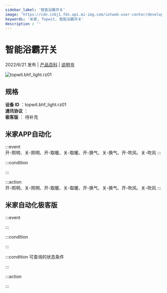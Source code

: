 ```yaml
---
sidebar_label: '智能浴霸开关'
image: 'https://cdn.cnbj1.fds.api.mi-img.com/iotweb-user-center/developer_1679048028427RmxF0zNV.png?GalaxyAccessKeyId=AKVGLQWBOVIRQ3XLEW&Expires=9223372036854775807&Signature=UMz1PHSX9+dp5Z4MOeWBdPzWngg='
keywords: '米家, Topwit, 智能浴霸开关'
description : ''
---
```

# 智能浴霸开关

2022/6/21 发布 | [产品百科](https://home.mi.com/webapp/content/baike/product/index.html?model=topwit.bhf_light.rz01/) | [说明书](https://home.mi.com/views/introduction.html?model=topwit.bhf_light.rz01&region=cn)

![topwit.bhf_light.rz01](https://cdn.cnbj1.fds.api.mi-img.com/iotweb-user-center/developer_1679048028427RmxF0zNV.png?GalaxyAccessKeyId=AKVGLQWBOVIRQ3XLEW&Expires=9223372036854775807&Signature=UMz1PHSX9+dp5Z4MOeWBdPzWngg=)

## 规格  
> 
**设备 ID** ：topwit.bhf_light.rz01  
**通讯协议** ：  
**极客版**  ： 待补充 


## 米家APP自动化  

:::event  
开-照明、关-照明、开-取暖、关-取暖、开-换气、关-换气、开-吹风、关-吹风
:::

:::condition  

:::

:::action   
开-照明、关-照明、开-取暖、关-取暖、开-换气、关-换气、开-吹风、关-吹风
:::

## 米家自动化极客版  

:::event  

:::

:::condition  

:::

:::condition 可查询的状态条件  

:::

:::action  

:::

        

